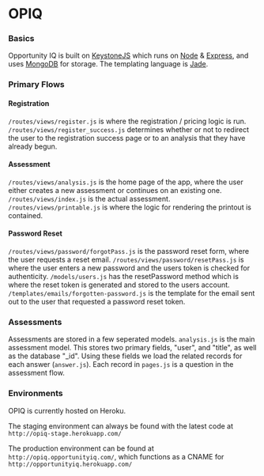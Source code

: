 # OPIQ
### Basics
Opportunity IQ is built on [KeystoneJS](http://www.keystonejs.com) which runs on [Node](https://nodejs.org/) &amp; [Express](http://expressjs.com/), and uses [MongoDB](http://www.mongodb.org/) for storage. The templating language is [Jade](jade-lang.com).
### Primary Flows
#### Registration
``` /routes/views/register.js ``` is where the registration / pricing logic is run.  
``` /routes/views/register_success.js ``` determines whether or not to redirect the user to the registration success page or to an analysis that they have already begun.  
#### Assessment
``` /routes/views/analysis.js ``` is the home page of the app, where the user either creates a new assessment or continues on an existing one.  
``` /routes/views/index.js ``` is the actual assessment.  
``` /routes/views/printable.js ``` is where the logic for rendering the printout is contained.
#### Password Reset
``` /routes/views/password/forgotPass.js ``` is the password reset form, where the user requests a reset email.
``` /routes/views/password/resetPass.js ``` is where the user enters a new password and the users token is checked for authenticity.
``` /models/users.js ``` has the resetPassword method which is where the reset token is generated and stored to the users account.
``` /templates/emails/forgotten-password.js ``` is the template for the email sent out to the user that requested a password reset token.
### Assessments
Assessments are stored in a few seperated models. ```analysis.js``` is the main assessment model. This stores two primary fields, "user", and "title", as well as the database "_id". Using these fields we load the related records for each answer (```answer.js```). Each record in ```pages.js``` is a question in the assessment flow.
### Environments
OPIQ is currently hosted on Heroku.

The staging environment can always be found with the latest code at ```http://opiq-stage.herokuapp.com/```

The production environment can be found at ```http://opiq.opportunityiq.com/```, which functions as a CNAME for ```http://opportunityiq.herokuapp.com/```